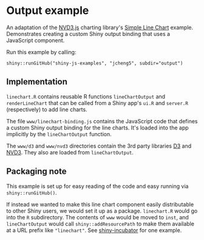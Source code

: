 # Output example

An adaptation of the [NVD3.js](http://nvd3.org/) charting library's [Simple Line Chart](http://nvd3.org/ghpages/line.html) example. Demonstrates creating a custom Shiny output binding that uses a JavaScript component.

Run this example by calling:

`shiny::runGitHub("shiny-js-examples", "jcheng5", subdir="output")`

## Implementation

`linechart.R` contains reusable R functions `lineChartOutput` and `renderLineChart` that can be called from a Shiny app's `ui.R` and `server.R` (respectively) to add line charts.

The file `www/linechart-binding.js` contains the JavaScript code that defines a custom Shiny output binding for the line charts. It's loaded into the app implicitly by the `lineChartOutput` function.

The `www/d3` and `www/nvd3` directories contain the 3rd party libraries [D3](http://d3js.org/) and [NVD3](http://nvd3.org/). They also are loaded from `lineChartOutput`.

## Packaging note

This example is set up for easy reading of the code and easy running via `shiny::runGitHub()`.

If instead we wanted to make this line chart component easily distributable to other Shiny users, we would set it up as a package. `linechart.R` would go into the `R` subdirectory. The contents of `www` would be moved to `inst`, and `lineChartOutput` would call `shiny::addResourcePath` to make them available at a URL prefix like `"linechart"`. See [shiny-incubator](https://github.com/rstudio/shiny-incubator) for one example.
